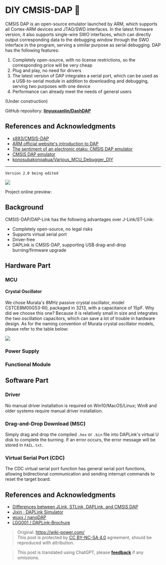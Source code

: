 # DIY CMSIS-DAP 🚧

CMSIS DAP is an open-source emulator launched by ARM, which supports all Cortex-ARM devices and JTAG/SWD interfaces. In the latest firmware version, it also supports single-wire SWO interfaces, which can directly output corresponding data to the debugging window through the SWO interface in the program, serving a similar purpose as serial debugging. DAP has the following features:

1. Completely open-source, with no license restrictions, so the corresponding price will be very cheap
2. Plug and play, no need for drivers
3. The latest version of DAP integrates a serial port, which can be used as a USB-to-serial module in addition to downloading and debugging, serving two purposes with one device
4. Performance can already meet the needs of general users

(Under construction)

GitHub repository: [**linyuxuanlin/DashDAP**](https://github.com/linyuxuanlin/DashDAP)

## References and Acknowledgments

- [x893/CMSIS-DAP](https://github.com/x893/CMSIS-DAP)
- [ARM official website's introduction to DAP](http://www.keil.com/pack/doc/cmsis/DAP/html/index.html)
- [The sentiment of an electronic otaku: CMSIS DAP emulator](http://www.stmcu.org.cn/module/forum/thread-610968-1-2.html)
- [CMSIS DAP emulator](https://item.taobao.com/item.htm?spm=a1z10.1-c.w5003-21405148310.36.78726a3dta5ieC&id=550828063764&scene=taobao_shop)
- [konosubakonoakua/Various_MCU_Debugger_DIY](https://github.com/konosubakonoakua/Various_MCU_Debugger_DIY)

---

`Version 2.0 being edited`

![](https://wiki-media-1253965369.cos.ap-guangzhou.myqcloud.com/img/20200613154907.jpg)

Project online preview:

<div class="altium-iframe-viewer">
  <div
    class="altium-ecad-viewer"
    data-project-src="https://github.com/linyuxuanlin/DashDAP/raw/master/Hardware/DashDAP.zip"
  ></div>
</div>

## Background

CMSIS-DAP/DAP-Link has the following advantages over J-Link/ST-Link:

- Completely open-source, no legal risks
- Supports virtual serial port
- Driver-free
- DAPLink is CMSIS-DAP, supporting USB drag-and-drop burning/firmware upgrade

## Hardware Part

### MCU

#### Crystal Oscillator

We chose Murata's 8MHz passive crystal oscillator, model CSTCE8M00G53-R0, packaged in 3213, with a capacitance of 15pF. Why did we choose this one? Because it is relatively small in size and integrates the two oscillation capacitors, which can save a lot of trouble in hardware design. As for the naming convention of Murata crystal oscillator models, please refer to the table below:

![](https://wiki-media-1253965369.cos.ap-guangzhou.myqcloud.com/img/20200612143451.jpg)

### Power Supply

### Functional Module

## Software Part

### Driver

No manual driver installation is required on Win10/MacOS/Linux; Win8 and older systems require manual driver installation.

### Drag-and-Drop Download (MSC)

Simply drag and drop the compiled `.hex` or `.bin` file into DAPLink's virtual U disk to complete the burning. If an error occurs, the error message will be stored in `FAIL.txt`.

### Virtual Serial Port (CDC)

The CDC virtual serial port function has general serial port functions, allowing bidirectional communication and sending interrupt commands to reset the target board.

## References and Acknowledgments

- [Differences between JLink, STLink, DAPLink, and CMSIS DAP](https://blog.csdn.net/zhouml_msn/article/details/105298776)
- [Jixin · DAPLink Simulator](https://www.jixin.pro/bbs/topic/4187)
- [wuxx / nanoDAP](https://github.com/wuxx/nanoDAP)
- [LGG001 / DAPLink-Brochure](https://github.com/LGG001/DAPLink-Brochure)

> Original: <https://wiki-power.com/>  
> This post is protected by [CC BY-NC-SA 4.0](https://creativecommons.org/licenses/by/4.0/deed.en) agreement, should be reproduced with attribution.

> This post is translated using ChatGPT, please [**feedback**](https://github.com/linyuxuanlin/Wiki_MkDocs/issues/new) if any omissions.
